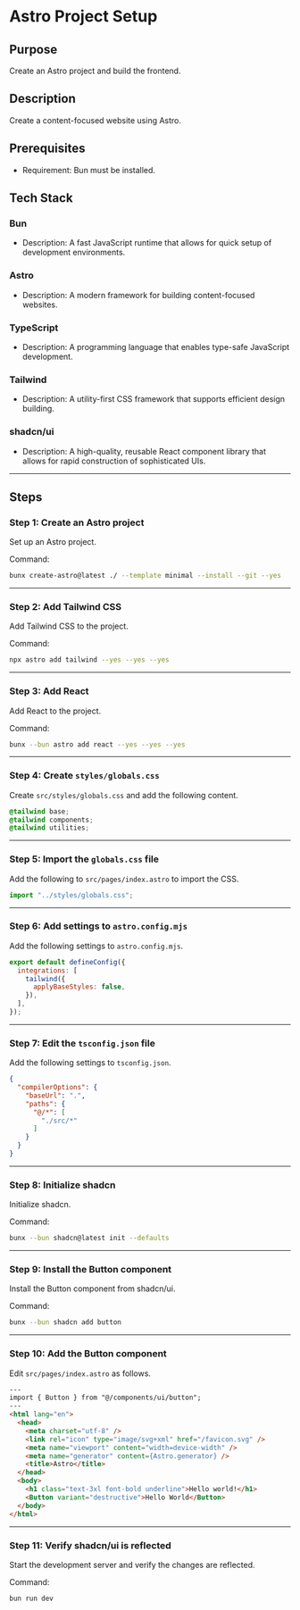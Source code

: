 # Astro Project Setup

## Purpose
Create an Astro project and build the frontend.

## Description
Create a content-focused website using Astro.

## Prerequisites
- Requirement: Bun must be installed.

## Tech Stack

### Bun
- Description: A fast JavaScript runtime that allows for quick setup of development environments.

### Astro
- Description: A modern framework for building content-focused websites.

### TypeScript
- Description: A programming language that enables type-safe JavaScript development.

### Tailwind
- Description: A utility-first CSS framework that supports efficient design building.

### shadcn/ui
- Description: A high-quality, reusable React component library that allows for rapid construction of sophisticated UIs.

---

## Steps

### Step 1: Create an Astro project
Set up an Astro project.

Command:
```bash
bunx create-astro@latest ./ --template minimal --install --git --yes
```

---

### Step 2: Add Tailwind CSS
Add Tailwind CSS to the project.

Command:
```bash
npx astro add tailwind --yes --yes --yes
```

---

### Step 3: Add React
Add React to the project.

Command:
```bash
bunx --bun astro add react --yes --yes --yes
```

---

### Step 4: Create `styles/globals.css`
Create `src/styles/globals.css` and add the following content.

```css
@tailwind base;
@tailwind components;
@tailwind utilities;
```

---

### Step 5: Import the `globals.css` file
Add the following to `src/pages/index.astro` to import the CSS.

```javascript
import "../styles/globals.css";
```

---

### Step 6: Add settings to `astro.config.mjs`
Add the following settings to `astro.config.mjs`.

```javascript
export default defineConfig({
  integrations: [
    tailwind({
      applyBaseStyles: false,
    }),
  ],
});
```

---

### Step 7: Edit the `tsconfig.json` file
Add the following settings to `tsconfig.json`.

```json
{
  "compilerOptions": {
    "baseUrl": ".",
    "paths": {
      "@/*": [
        "./src/*"
      ]
    }
  }
}
```

---

### Step 8: Initialize shadcn
Initialize shadcn.

Command:
```bash
bunx --bun shadcn@latest init --defaults
```

---

### Step 9: Install the Button component
Install the Button component from shadcn/ui.

Command:
```bash
bunx --bun shadcn add button
```

---

### Step 10: Add the Button component
Edit `src/pages/index.astro` as follows.

```html
---
import { Button } from "@/components/ui/button";
---
<html lang="en">
  <head>
    <meta charset="utf-8" />
    <link rel="icon" type="image/svg+xml" href="/favicon.svg" />
    <meta name="viewport" content="width=device-width" />
    <meta name="generator" content={Astro.generator} />
    <title>Astro</title>
  </head>
  <body>
    <h1 class="text-3xl font-bold underline">Hello world!</h1>
    <Button variant="destructive">Hello World</Button>
  </body>
</html>
```

---

### Step 11: Verify shadcn/ui is reflected
Start the development server and verify the changes are reflected.

Command:
```bash
bun run dev
```
